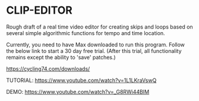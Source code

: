 # CLIP-EDITOR
Rough draft of a real time video editor for creating skips and loops based on several simple algorithmic functions for tempo and time location.


Currently, you need to have Max downloaded to run this program. Follow the below link to start a 30 day free trial. (After this trial, all functionality remains except the ability to 'save' patches.) 

https://cycling74.com/downloads/

TUTORIAL: https://www.youtube.com/watch?v=1L1LKraVswQ


DEMO: https://www.youtube.com/watch?v=_G8RWi44BIM

